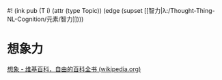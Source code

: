 #! (ink pub (T i) (attr (type Topic)) (edge (supset [[智力|λ:/Thought-Thing-NL-Cognition/元素/智力]])))

# 想象力

[想象 - 维基百科，自由的百科全书 (wikipedia.org)](https://zh.wikipedia.org/wiki/%E6%83%B3%E8%B1%A1)

